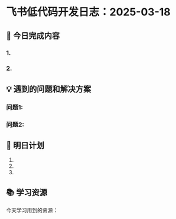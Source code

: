 # 飞书低代码开发日志：2025-03-18

## 🌟 今日完成内容

### 1. 

### 2.

## 💡 遇到的问题和解决方案

### 问题1:

### 问题2:

## 📝 明日计划

1. 
2. 
3. 

## 📚 学习资源

今天学习用到的资源：